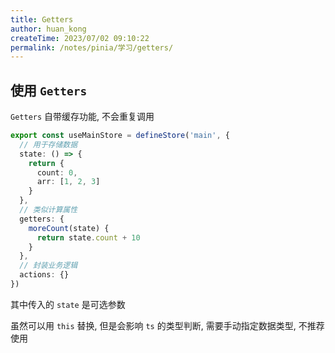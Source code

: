 ```yaml
---
title: Getters
author: huan_kong
createTime: 2023/07/02 09:10:22
permalink: /notes/pinia/学习/getters/
---
```


## 使用 `Getters`

`Getters` 自带缓存功能, 不会重复调用

~~~typescript
export const useMainStore = defineStore('main', {
  // 用于存储数据
  state: () => {
    return {
      count: 0,
      arr: [1, 2, 3]
    }
  },
  // 类似计算属性
  getters: {
    moreCount(state) {
      return state.count + 10
    }
  },
  // 封装业务逻辑
  actions: {}
})
~~~

其中传入的 `state` 是可选参数

虽然可以用 `this` 替换, 但是会影响 `ts` 的类型判断, 需要手动指定数据类型, 不推荐使用
